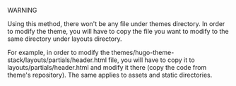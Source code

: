 WARNING

Using this method, there won't be any file under themes directory. In order to modify the theme, you will have to copy the file you want to modify to the same directory under layouts directory.

For example, in order to modify the themes/hugo-theme-stack/layouts/partials/header.html file, you will have to copy it to layouts/partials/header.html and modify it there (copy the code from theme's repository). The same applies to assets and static directories.